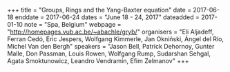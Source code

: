 +++
title = "Groups, Rings and the Yang-Baxter equation"
date = 2017-06-18
enddate = 2017-06-24
dates = "June 18 - 24, 2017"
dateadded = 2017-01-10
note = "Spa, Belgium"
webpage = "http://homepages.vub.ac.be/~abachle/gryb/"
organisers = "Eli Aljadeff, Ferran Cedó, Eric Jespers, Wolfgang Kimmerle, Jan Okni&#324;ski, Ángel del Río, Michel Van den Bergh"
speakers = "Jason Bell, Patrick Dehornoy, Gunter Malle, Don Passman, Louis Rowen, Wolfgang Rump, Sudarshan Sehgal, Agata Smoktunowicz, Leandro Vendramin, Efim Zelmanov"
+++
